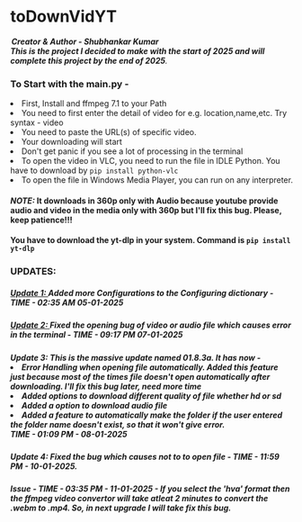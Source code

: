# toDownVidYT
<div>
<legend><b><i>Creator & Author - Shubhankar Kumar</i></b></legend>
</div>
<i><b>This is the project I decided to make with the start of 2025 and will complete this project by the end of 2025</b>.</i>
<h3>To Start with the main.py -</h3>
<li>First, Install and ffmpeg 7.1 to your Path</li>
<li> You need to first enter the detail of video for e.g. location,name,etc. Try syntax - video
<li> You need to paste the URL(s) of specific video. 
<li> Your downloading will start
<li> Don't get panic if you see a lot of processing in the terminal
<li> To open the video in VLC, you need to run the file in IDLE Python. You have to download by <code>pip install python-vlc</code>
<li> To open the file in Windows Media Player, you can run on any interpreter.
<h4><I>NOTE:</I> It downloads in 360p only with Audio because youtube provide audio and video in the media only with 360p but I'll fix this bug. Please, keep patience!!!</h4>
<h4>You have to download the yt-dlp in your system. Command is <code>pip install yt-dlp</code></h4>
<h3>UPDATES: </h3>
<h5><u>Update 1: </u>Added more Configurations to the Configuring dictionary - TIME - 02:35 AM 05-01-2025</h5>
<h5><u>Update 2: </u>Fixed the opening bug of video or audio file which causes error in the terminal - TIME - 09:17 PM 07-01-2025</h5>
<h5>
  <i>Update 3: </i>
  This is the massive update named 01.8.3a. <i>It has now -</i>
  <li>Error Handling when opening file automatically. Added this feature just because most of the times file doesn't open automatically after downloading. I'll fix this bug later, need more time</li>
  <li>Added options to download different quality of file whether hd or sd</li>
  <li>Added a option to download audio file</li>
  <li>Added a feature to automatically make the folder if the user entered the folder name doesn't exist, so that it won't give error.</li>
  TIME - 01:09 PM - 08-01-2025
</h5>
<h5>Update 4: Fixed the bug which causes not to to open file - TIME - 11:59 PM - 10-01-2025.</h5>
<h5>Issue - TIME - 03:35 PM - 11-01-2025 - If you select the 'hva' format then the ffmpeg video convertor will take atleat 2 minutes to convert the .webm to .mp4. So, in next upgrade I will take fix this bug.</h5>
